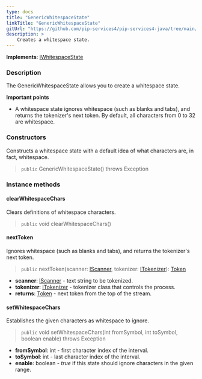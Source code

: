 ```yaml
---
type: docs
title: "GenericWhitespaceState"
linkTitle: "GenericWhitespaceState"
gitUrl: "https://github.com/pip-services4/pip-services4-java/tree/main/pip-services4-expressions-java"
description: > 
    Creates a whitespace state.
---
```


**Implements**: [IWhitespaceState](../../iwhitespace_state)

### Description

The GenericWhitespaceState allows you to create a whitespace state.

**Important points**

- A whitespace state ignores whitespace (such as blanks and tabs), and returns the tokenizer's next token. By default, all characters from 0 to 32 are whitespace.

### Constructors
Constructs a whitespace state with a default idea of what characters are, in fact, whitespace.

> `public` GenericWhitespaceState() throws Exception

### Instance methods


#### clearWhitespaceChars
Clears definitions of whitespace characters.  

> `public` void clearWhitespaceChars()

#### nextToken
Ignores whitespace (such as blanks and tabs), and returns the tokenizer's next token.

> `public` nextToken(scanner: [IScanner](../../../io/iscanner), tokenizer: [ITokenizer](../../itokenizer)): [Token](../../token)

- **scanner**: [IScanner](../../../io/iscanner) - text string to be tokenized.
- **tokenizer**: [ITokenizer](../../itokenizer) - tokenizer class that controls the process.
- **returns**: [Token](../../token) - next token from the top of the stream.

#### setWhitespaceChars
Establishes the given characters as whitespace to ignore.

> `public` void setWhitespaceChars(int fromSymbol, int toSymbol, boolean enable) throws Exception

- **fromSymbol**: int - first character index of the interval.
- **toSymbol**: int - last character index of the interval.
- **enable**: boolean - *true* if this state should ignore characters in the given range.
